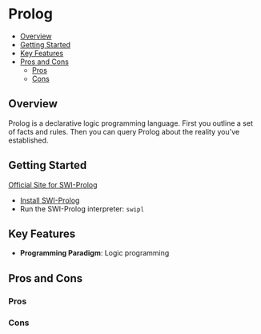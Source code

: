 # Prolog

* [Overview](#overview)
* [Getting Started](#getting-started)
* [Key Features](#key-features)
* [Pros and Cons](#pros-and-cons)
  * [Pros](#pros)
  * [Cons](#cons)

## Overview

Prolog is a declarative logic programming language. First you outline a set of facts and rules. Then you can query Prolog about the reality you've established.

## Getting Started

[Official Site for SWI-Prolog](http://www.swi-prolog.org/)

* [Install SWI-Prolog](http://www.swi-prolog.org/build/)
* Run the SWI-Prolog interpreter: `swipl`

## Key Features

* **Programming Paradigm**: Logic programming

## Pros and Cons

### Pros

### Cons
